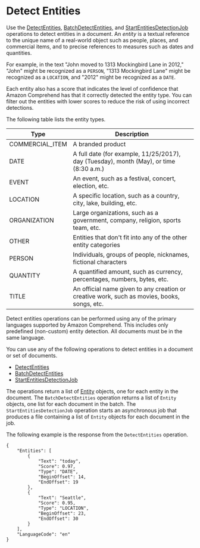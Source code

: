 # Detect Entities<a name="how-entities"></a>

Use the [DetectEntities](API_DetectEntities.md), [BatchDetectEntities](API_BatchDetectEntities.md), and [StartEntitiesDetectionJob](API_StartEntitiesDetectionJob.md) operations to detect entities in a document\. An *entity* is a textual reference to the unique name of a real\-world object such as people, places, and commercial items, and to precise references to measures such as dates and quantities\.

For example, in the text "John moved to 1313 Mockingbird Lane in 2012," "John" might be recognized as a `PERSON`, "1313 Mockingbird Lane" might be recognized as a `LOCATION`, and "2012" might be recognized as a `DATE`\.

Each entity also has a score that indicates the level of confidence that Amazon Comprehend has that it correctly detected the entity type\. You can filter out the entities with lower scores to reduce the risk of using incorrect detections\.

The following table lists the entity types\. 


| Type | Description | 
| --- | --- | 
|  COMMERCIAL\_ITEM  | A branded product | 
|  DATE  | A full date \(for example, 11/25/2017\), day \(Tuesday\), month \(May\), or time \(8:30 a\.m\.\) | 
|  EVENT  | An event, such as a festival, concert, election, etc\. | 
|  LOCATION  | A specific location, such as a country, city, lake, building, etc\. | 
|  ORGANIZATION  | Large organizations, such as a government, company, religion, sports team, etc\. | 
|  OTHER  | Entities that don't fit into any of the other entity categories | 
|  PERSON  | Individuals, groups of people, nicknames, fictional characters | 
|  QUANTITY  | A quantified amount, such as currency, percentages, numbers, bytes, etc\. | 
|  TITLE  | An official name given to any creation or creative work, such as movies, books, songs, etc\. | 

Detect entities operations can be performed using any of the primary languages supported by Amazon Comprehend\. This includes only predefined \(non\-custom\) entity detection\. All documents must be in the same language\.

You can use any of the following operations to detect entities in a document or set of documents\.
+ [DetectEntities](API_DetectEntities.md)
+ [BatchDetectEntities](API_BatchDetectEntities.md)
+ [StartEntitiesDetectionJob](API_StartEntitiesDetectionJob.md)

The operations return a list of [Entity](API_Entity.md) objects, one for each entity in the document\. The `BatchDetectEntities` operation returns a list of `Entity` objects, one list for each document in the batch\. The `StartEntitiesDetectionJob` operation starts an asynchronous job that produces a file containing a list of `Entity` objects for each document in the job\.

The following example is the response from the `DetectEntities` operation\.

```
{
    "Entities": [
        {
            "Text": "today",
            "Score": 0.97,
            "Type": "DATE",
            "BeginOffset": 14,
            "EndOffset": 19
        },
        {
            "Text": "Seattle",
            "Score": 0.95,
            "Type": "LOCATION",
            "BeginOffset": 23,
            "EndOffset": 30
        }
    ],
    "LanguageCode": "en"
}
```